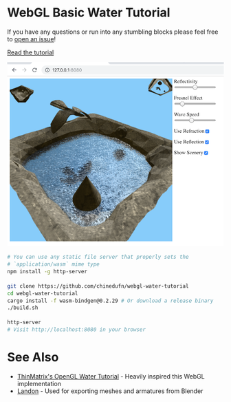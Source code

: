# WebGL Basic Water Tutorial

If you have any questions or run into any stumbling blocks please feel free to
[open an issue](https://github.com/chinedufn/webgl-water-tutorial/issues)!

[Read the tutorial](http://chinedufn.com/3d-webgl-basic-water-tutorial/)

![Screenshot of tutorial](/screenshot.png)

```sh
# You can use any static file server that properly sets the
# `application/wasm` mime type
npm install -g http-server

git clone https://github.com/chinedufn/webgl-water-tutorial
cd webgl-water-tutorial
cargo install -f wasm-bindgen@0.2.29 # Or download a release binary
./build.sh

http-server
# Visit http://localhost:8080 in your browser
```

# See Also

- [ThinMatrix's OpenGL Water Tutorial](https://www.youtube.com/watch?v=HusvGeEDU_U&list=PLRIWtICgwaX23jiqVByUs0bqhnalNTNZh) - Heavily inspired this WebGL implementation
- [Landon](https://github.com/chinedufn/landon) - Used for exporting meshes and armatures from Blender
